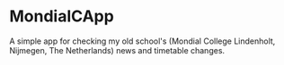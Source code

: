 MondialCApp
===========

A simple app for checking my old school's (Mondial College Lindenholt, Nijmegen, The Netherlands) news and timetable changes.
